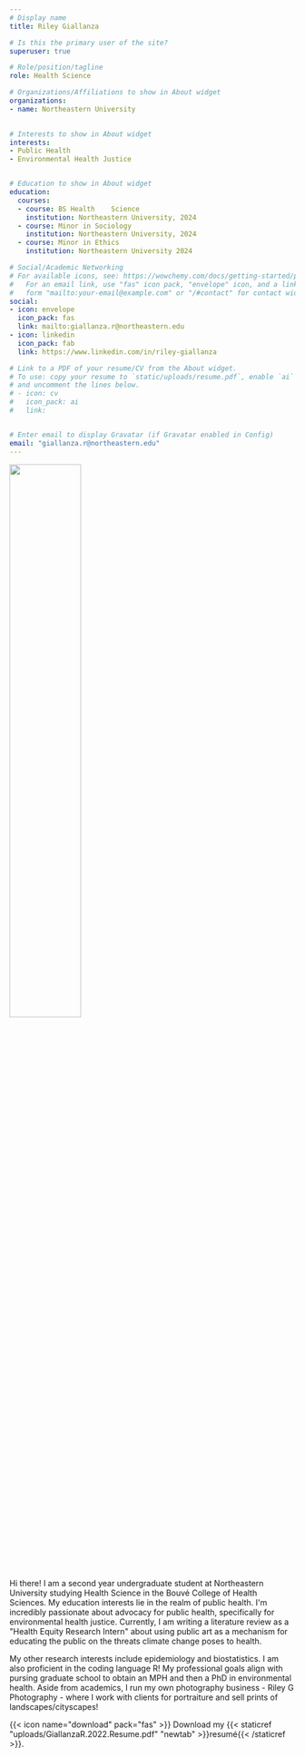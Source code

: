 ```yaml
---
# Display name
title: Riley Giallanza

# Is this the primary user of the site?
superuser: true

# Role/position/tagline
role: Health Science

# Organizations/Affiliations to show in About widget
organizations:
- name: Northeastern University
  

# Interests to show in About widget
interests:
- Public Health
- Environmental Health Justice


# Education to show in About widget
education:
  courses:
  - course: BS Health    Science
    institution: Northeastern University, 2024
  - course: Minor in Sociology
    institution: Northeastern University, 2024
  - course: Minor in Ethics
    institution: Northeastern University 2024

# Social/Academic Networking
# For available icons, see: https://wowchemy.com/docs/getting-started/page-builder/#icons
#   For an email link, use "fas" icon pack, "envelope" icon, and a link in the
#   form "mailto:your-email@example.com" or "/#contact" for contact widget.
social:
- icon: envelope
  icon_pack: fas
  link: mailto:giallanza.r@northeastern.edu
- icon: linkedin
  icon_pack: fab
  link: https://www.linkedin.com/in/riley-giallanza

# Link to a PDF of your resume/CV from the About widget.
# To use: copy your resume to `static/uploads/resume.pdf`, enable `ai` icons in `params.toml`,
# and uncomment the lines below.
# - icon: cv
#   icon_pack: ai
#   link: 


# Enter email to display Gravatar (if Gravatar enabled in Config)
email: "giallanza.r@northeastern.edu"
---
```

<img src="/authors/admin/_index_files/featured.jpg" width=50%>

<p style="text-align: left;">
Hi there! I am a second year undergraduate student at Northeastern University studying Health Science in the Bouvé College of Health Sciences. My education interests lie in the realm of public health. I'm incredibly passionate about advocacy for public health, specifically for environmental health justice. Currently, I am writing a literature review as a "Health Equity Research Intern" about using public art as a mechanism for educating the public on the threats climate change poses to health. 

My other research interests include epidemiology and biostatistics. I am also proficient in the coding language R! My professional goals align with pursing graduate school to obtain an MPH and then a PhD in environmental health. Aside from academics, I run my own photography business - Riley G Photography - where I work with clients for portraiture and sell prints of landscapes/cityscapes! 
</p>


{{< icon name="download" pack="fas" >}} Download my {{< staticref "uploads/GiallanzaR.2022.Resume.pdf" "newtab" >}}resumé{{< /staticref >}}. 
